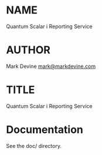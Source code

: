 NAME
====

Quantum Scalar i Reporting Service

AUTHOR
======
Mark Devine <mark@markdevine.com>

TITLE
=====
Quantum Scalar i Reporting Service

Documentation
=============
See the doc/ directory.
